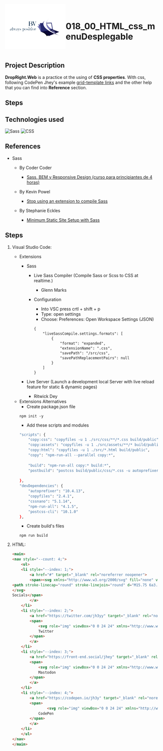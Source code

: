 <div>
	<div>
		<img src=https://raw.githubusercontent.com/Byron2016/00_forImages/main/images/Logo_01_00.png align=left alt=MyLogo width=200>
	</div>
	&nbsp;
	<div>
		<h1>018_00_HTML_css_menuDesplegable</h1>
	</div>
</div>

&nbsp;

## Project Description

**DropRight.Web** is a practice ot the using of **CSS properties**. With css, following CodePen Jhey's example [grid-template links](https://codepen.io/jh3y/pen/MWBmmxb) and the other help that you can find into **Reference** section.
&nbsp;

## Steps
## Technologies used

![Sass](https://img.shields.io/static/v1?label=&message=sass&color=CC6699&logo=sass&logoColor=white&style=for-the-badge)
![CSS](https://img.shields.io/static/v1?label=&message=css&color=1572B6&logo=css3&logoColor=white&style=for-the-badge)


## References

- Sass
	- By Coder Coder
		-  [Sass, BEM y Responsive Design (curso para principiantes de 4 horas)](https://www.youtube.com/watch?v=jfMHA8SqUL4)

	- By Kevin Powel
		-  [Stop using an extension to compile Sass](https://www.youtube.com/watch?v=o4cECvhrBo8)

	- By Stephanie Eckles
		- [Minimum Static Site Setup with Sass](https://thinkdobecreate.com/articles/minimum-static-site-sass-setup/)


## Steps

1. Visual Studio Code:
	- Extensions
		- Sass
			- Live Sass Compiler (Compile Sass or Scss to CSS at realtime.)
				- Glenn Marks

			- Configuration
				- Into VSC press crtl + shift + p
				- Type: open settings
				- Choose: Preferences: Open Workspace Settings (JSON)
				```
				{
					"liveSassCompile.settings.formats": [
						{
							"format": "expanded",
							"extensionName": ".css",
							"savePath": "/src/css",
							"savePathReplacementPairs": null
						}
					]
				}
				```

		- Live Server (Launch a development local Server with live reload feature for static & dynamic pages)
			- Ritwick Dey
	- Extensions Alternatives
		- Create package.json file
		```
		npm init -y
		```
		- Add these scripts and modules
		```bash
		"scripts": {
			"copy:css": "copyfiles -u 1 ./src/css/**/*.css build/public",
			"copy:assets": "copyfiles -u 1 ./src/assets/**/* build/public",
			"copy:html": "copyfiles -u 1 ./src/*.html build/public",
			"copy": "npm-run-all --parallel copy:*",

			"build": "npm-run-all copy:* build:*",
			"postbuild": "postcss build/public/css/*.css -u autoprefixer cssnano -r --no-map"
			
		},
		"devDependencies": {
			"autoprefixer": "10.4.13",
			"copyfiles": "2.4.1",
			"cssnano": "5.1.14",
			"npm-run-all": "4.1.5",
			"postcss-cli": "10.1.0"
		},
		```
		- Create build's files
		```
		npm run build
		```
	
2. HTML:
	```html
	<main>  
	<nav style="--count: 4;">
		<ul>
		<li style="--index: 1;">
			<a href="#" target="_blank" rel="noreferrer noopener">
			<span><svg xmlns="http://www.w3.org/2000/svg" fill="none" viewBox="0 0 24 24" stroke-width="1.5" stroke="currentColor" class="w-6 h-6">
	<path stroke-linecap="round" stroke-linejoin="round" d="M15.75 6a3.75 3.75 0 11-7.5 0 3.75 3.75 0 017.5 0zM4.501 20.118a7.5 7.5 0 0114.998 0A17.933 17.933 0 0112 21.75c-2.676 0-5.216-.584-7.499-1.632z" />
	</svg>
	Socials</span>
			</a>
		</li>
		<li style="--index: 2;">
			<a href="https://twitter.com/jh3yy" target="_blank" rel="noreferrer noopener">
			<span>
				<svg role="img" viewBox="0 0 24 24" xmlns="http://www.w3.org/2000/svg"><title>Twitter</title><path d="M23.953 4.57a10 10 0 01-2.825.775 4.958 4.958 0 002.163-2.723c-.951.555-2.005.959-3.127 1.184a4.92 4.92 0 00-8.384 4.482C7.69 8.095 4.067 6.13 1.64 3.162a4.822 4.822 0 00-.666 2.475c0 1.71.87 3.213 2.188 4.096a4.904 4.904 0 01-2.228-.616v.06a4.923 4.923 0 003.946 4.827 4.996 4.996 0 01-2.212.085 4.936 4.936 0 004.604 3.417 9.867 9.867 0 01-6.102 2.105c-.39 0-.779-.023-1.17-.067a13.995 13.995 0 007.557 2.209c9.053 0 13.998-7.496 13.998-13.985 0-.21 0-.42-.015-.63A9.935 9.935 0 0024 4.59z"/></svg>
				Twitter
			</span>
			</a>
		</li>
		<li style="--index: 3;">
			<a href="https://front-end.social/jhey" target="_blank" rel="noreferrer noopener">
			<span>
				<svg role="img" viewBox="0 0 24 24" xmlns="http://www.w3.org/2000/svg"><title>Mastodon</title><path d="M23.268 5.313c-.35-2.578-2.617-4.61-5.304-5.004C17.51.242 15.792 0 11.813 0h-.03c-3.98 0-4.835.242-5.288.309C3.882.692 1.496 2.518.917 5.127.64 6.412.61 7.837.661 9.143c.074 1.874.088 3.745.26 5.611.118 1.24.325 2.47.62 3.68.55 2.237 2.777 4.098 4.96 4.857 2.336.792 4.849.923 7.256.38.265-.061.527-.132.786-.213.585-.184 1.27-.39 1.774-.753a.057.057 0 0 0 .023-.043v-1.809a.052.052 0 0 0-.02-.041.053.053 0 0 0-.046-.01 20.282 20.282 0 0 1-4.709.545c-2.73 0-3.463-1.284-3.674-1.818a5.593 5.593 0 0 1-.319-1.433.053.053 0 0 1 .066-.054c1.517.363 3.072.546 4.632.546.376 0 .75 0 1.125-.01 1.57-.044 3.224-.124 4.768-.422.038-.008.077-.015.11-.024 2.435-.464 4.753-1.92 4.989-5.604.008-.145.03-1.52.03-1.67.002-.512.167-3.63-.024-5.545zm-3.748 9.195h-2.561V8.29c0-1.309-.55-1.976-1.67-1.976-1.23 0-1.846.79-1.846 2.35v3.403h-2.546V8.663c0-1.56-.617-2.35-1.848-2.35-1.112 0-1.668.668-1.67 1.977v6.218H4.822V8.102c0-1.31.337-2.35 1.011-3.12.696-.77 1.608-1.164 2.74-1.164 1.311 0 2.302.5 2.962 1.498l.638 1.06.638-1.06c.66-.999 1.65-1.498 2.96-1.498 1.13 0 2.043.395 2.74 1.164.675.77 1.012 1.81 1.012 3.12z"/></svg>
				Mastodon
			</span>
			</a>
		</li>
		<li style="--index: 4;">
			<a href="https://codepen.io/jh3y" target="_blank" rel="noreferrer noopener">
			<span>
					<svg role="img" viewBox="0 0 24 24" xmlns="http://www.w3.org/2000/svg"><title>CodePen</title><path d="M18.144 13.067v-2.134L16.55 12zm1.276 1.194a.628.628 0 01-.006.083l-.005.028-.011.053-.01.031c-.005.016-.01.031-.017.047l-.014.03a.78.78 0 01-.021.043l-.019.03a.57.57 0 01-.08.1l-.026.025a.602.602 0 01-.036.03l-.029.022-.01.008-6.782 4.522a.637.637 0 01-.708 0L4.864 14.79l-.01-.008a.599.599 0 01-.065-.052l-.026-.025-.032-.034-.021-.028a.588.588 0 01-.067-.11l-.014-.031a.644.644 0 01-.017-.047l-.01-.03c-.004-.018-.008-.036-.01-.054l-.006-.028a.628.628 0 01-.006-.083V9.739c0-.028.002-.055.006-.083l.005-.027.011-.054.01-.03a.574.574 0 01.12-.217l.031-.034.026-.025a.62.62 0 01.065-.052l.01-.008 6.782-4.521a.638.638 0 01.708 0l6.782 4.521.01.008.03.022.035.03c.01.008.017.016.026.025a.545.545 0 01.08.1l.019.03a.633.633 0 01.021.043l.014.03c.007.016.012.032.017.047l.01.031c.004.018.008.036.01.054l.006.027a.619.619 0 01.006.083zM12 0C5.373 0 0 5.372 0 12 0 18.627 5.373 24 12 24c6.628 0 12-5.372 12-12 0-6.627-5.372-12-12-12m0 10.492L9.745 12 12 13.51 14.255 12zm.638 4.124v2.975l4.996-3.33-2.232-1.493zm-6.272-.356l4.996 3.33v-2.974l-2.764-1.849zm11.268-4.52l-4.996-3.33v2.974l2.764 1.85zm-6.272-.356V6.41L6.366 9.74l2.232 1.493zm-5.506 1.549v2.134L7.45 12Z"/></svg>
				CodePen
			</span>
			</a>
		</li>
		</ul>
	</nav>
	</main>
	```